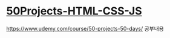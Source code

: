 # [50Projects-HTML-CSS-JS](https://youngwonius.github.io/50Projects-HTML-CSS-JS/)
https://www.udemy.com/course/50-projects-50-days/ 공부내용
